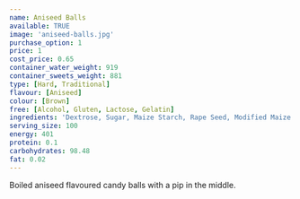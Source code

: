 ```yaml
---
name: Aniseed Balls
available: TRUE
image: 'aniseed-balls.jpg'
purchase_option: 1
price: 1
cost_price: 0.65
container_water_weight: 919
container_sweets_weight: 881
type: [Hard, Traditional]
flavour: [Aniseed]
colour: [Brown]
free: [Alcohol, Gluten, Lactose, Gelatin]
ingredients: 'Dextrose, Sugar, Maize Starch, Rape Seed, Modified Maize Starch, Flavouring, Aniseed Oil, E129, E151, E171, Carnauba Wax'
serving_size: 100
energy: 401
protein: 0.1
carbohydrates: 98.48
fat: 0.02
---
```

Boiled aniseed flavoured candy balls with a pip in the middle.